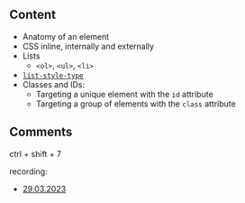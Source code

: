 ## Content
- Anatomy of an element
- CSS inline, internally and externally
- Lists
    - `<ol>`, `<ul>`, `<li>`
- [`list-style-type`](https://developer.mozilla.org/en-US/docs/Web/CSS/list-style-type)
- Classes and IDs:
    - Targeting a unique element with the `id` attribute
    - Targeting a group of elements with the `class` attribute


## Comments
ctrl + shift + 7

recording:
- [29.03.2023](https://us02web.zoom.us/rec/share/1O4TGjK-zBgbMKp3pi_iMIrhfwd6OE7MN1g8s7SO-66VF7a6Qw1kVtA6gAfvZdpv.rPNTYj8O39aAcKM1)